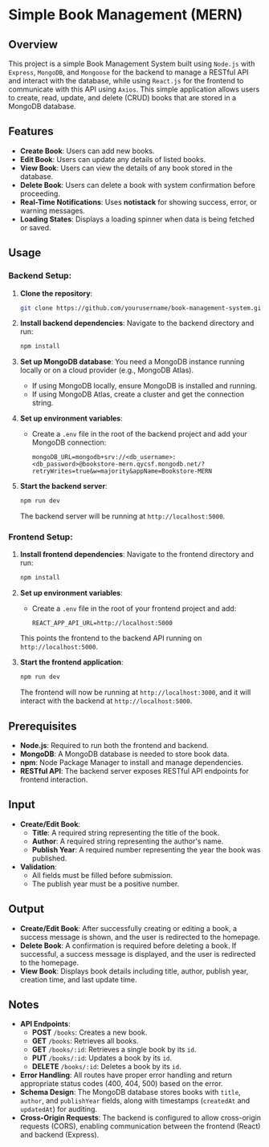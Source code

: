 # Simple Book Management (MERN)

## Overview
This project is a simple Book Management System built using `Node.js` with `Express`, `MongoDB`, and `Mongoose` for the backend to manage a RESTful API and interact with the database, while using `React.js` for the frontend to communicate with this API using `Axios`. This simple application allows users to create, read, update, and delete (CRUD) books that are stored in a MongoDB database.

## Features
- **Create Book**: Users can add new books.
- **Edit Book**: Users can update any details of listed books.
- **View Book**: Users can view the details of any book stored in the database.
- **Delete Book**: Users can delete a book with system confirmation before proceeding.
- **Real-Time Notifications**: Uses **notistack** for showing success, error, or warning messages.
- **Loading States**: Displays a loading spinner when data is being fetched or saved.

## Usage
### Backend Setup:
1. **Clone the repository**:
   ```bash
   git clone https://github.com/yourusername/book-management-system.git
   ```

2. **Install backend dependencies**:
   Navigate to the backend directory and run:
   ```bash
   npm install
   ```

3. **Set up MongoDB database**:
   You need a MongoDB instance running locally or on a cloud provider (e.g., MongoDB Atlas).
   - If using MongoDB locally, ensure MongoDB is installed and running.
   - If using MongoDB Atlas, create a cluster and get the connection string.

4. **Set up environment variables**:
   - Create a `.env` file in the root of the backend project and add your MongoDB connection:
     ```
     mongoDB_URL=mongodb+srv://<db_username>:<db_password>@bookstore-mern.qycsf.mongodb.net/?retryWrites=true&w=majority&appName=Bookstore-MERN
     ```

5. **Start the backend server**:
   ```bash
   npm run dev
   ```
   The backend server will be running at `http://localhost:5000`.

### Frontend Setup:
1. **Install frontend dependencies**:
   Navigate to the frontend directory and run:
   ```bash
   npm install
   ```

2. **Set up environment variables**:
   - Create a `.env` file in the root of your frontend project and add:
     ```
     REACT_APP_API_URL=http://localhost:5000
     ```
   This points the frontend to the backend API running on `http://localhost:5000`.

3. **Start the frontend application**:
   ```bash
   npm run dev
   ```
   The frontend will now be running at `http://localhost:3000`, and it will interact with the backend at `http://localhost:5000`.

## Prerequisites
- **Node.js**: Required to run both the frontend and backend.
- **MongoDB**: A MongoDB database is needed to store book data.
- **npm**: Node Package Manager to install and manage dependencies.
- **RESTful API**: The backend server exposes RESTful API endpoints for frontend interaction.

## Input
- **Create/Edit Book**:
  - **Title**: A required string representing the title of the book.
  - **Author**: A required string representing the author's name.
  - **Publish Year**: A required number representing the year the book was published.
- **Validation**:
  - All fields must be filled before submission.
  - The publish year must be a positive number.

## Output
- **Create/Edit Book**: After successfully creating or editing a book, a success message is shown, and the user is redirected to the homepage.
- **Delete Book**: A confirmation is required before deleting a book. If successful, a success message is displayed, and the user is redirected to the homepage.
- **View Book**: Displays book details including title, author, publish year, creation time, and last update time.

## Notes
- **API Endpoints**:
    - **POST** `/books`: Creates a new book.
    - **GET** `/books`: Retrieves all books.
    - **GET** `/books/:id`: Retrieves a single book by its `id`.
    - **PUT** `/books/:id`: Updates a book by its `id`.
    - **DELETE** `/books/:id`: Deletes a book by its `id`.
- **Error Handling**: All routes have proper error handling and return appropriate status codes (400, 404, 500) based on the error.
- **Schema Design**: The MongoDB database stores books with `title`, `author`, and `publishYear` fields, along with timestamps (`createdAt` and `updatedAt`) for auditing.
- **Cross-Origin Requests**: The backend is configured to allow cross-origin requests (CORS), enabling communication between the frontend (React) and backend (Express).